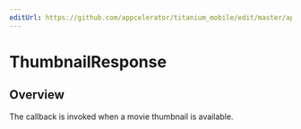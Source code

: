 ```yaml
---
editUrl: https://github.com/appcelerator/titanium_mobile/edit/master/apidoc/Titanium/Media/VideoPlayer.yml
---
```

# ThumbnailResponse

<TypeHeader/>

## Overview

The callback is invoked when a movie thumbnail is available.

<ApiDocs/>
